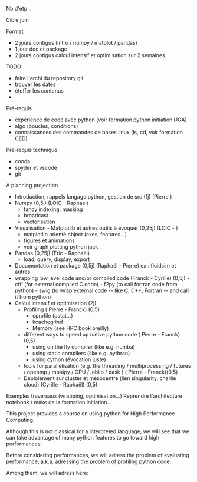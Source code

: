 Nb d'etp : 

Cible juin 

Format
- 2 jours contigus (intro / numpy / matplot / pandas)
- 1 jour doc et package
- 2 jours contigus calcul intensif et optimisation
sur 2 semaines

TODO
- faire l'archi du repository git
- trouver les dates
- étoffer les contenus
- 

Pré-requis
- expérience de code avec python (voir formation python initiation UGA) 
- algo (boucles, conditions)
- connaissances des commandes de bases linux (ls, cd, voir formation CED)

Pré-requis technique
- conda
- spyder et vscode
- git

A planning projection 

- Introduction, rappels langage python, gestion de src (1j) (Pierre )
- Numpy (0,5j) (LOIC - Raphael)
    - fancy indexing, masking
    - broadcast
    - vectorisation
- Visualisation - Matplotlib et autres outils à évoquer (0,25j) (LOIC - )
    - matplotlib orienté object (axes, features...)
    - figures et animations
    - voir graph plotting python jack
- Pandas (0,25j) (Eric - Raphaël)
    - load, query, display, export
- Documentation  et package (0,5j) (Raphaël - Pierre) ex : fluidsim et autres
- wrapping low level code and/or compiled code  (Franck - Cyrille) (0,5j)
        - cffi (for external compiled C code)
        - f2py (to call fortran code from python)
        - swig (to wrap external code -- like C, C++, Fortran -- and call it from python)
- Calcul intensif et optimisation (2j)
   - Profiling  ( Pierre - Franck) (0,5)
        - cprofile (pstat...)
        - kcachegrind
        - Memory (see HPC book oreilly)
   -  different ways to speed up native python code ( Pierre - Franck) (0,5)
       - using on the fly compiler (like e.g. numba)
       - using static compilers (like e.g. pythran)
       - using cython (évocation juste)
   - tools for parallelisation (e.g. the threading / multiprocessing / futures / openmp / mpi4py / GPU / joblib / dask ) ( Pierre - Franck)(0,5)
    - Déploiement sur cluster et mésocentre (lien singularity, charlie cloud) (Cyrille - Raphaël) (0,5)

Exemples traversaux (wrapping, optimisation...)
Reprendre l'architecture notebook / make de la formation initiation...



This project provides a course on using python for High Performance Computing. 

Although this is not classical for a interpreted language, we will see that we 
can take advantage of many python features to go toward high performances. 

Before considering performances, we will adress the problem of evaluating 
performance, a.k.a. adressing the problem of profiling python code. 


Among them, we will adress here: